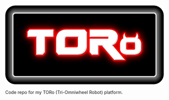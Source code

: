 ![Toro Logo](/assets/logo.png?raw=true "Logo")

Code repo for my TORo (Tri-Omniwheel Robot) platform.
